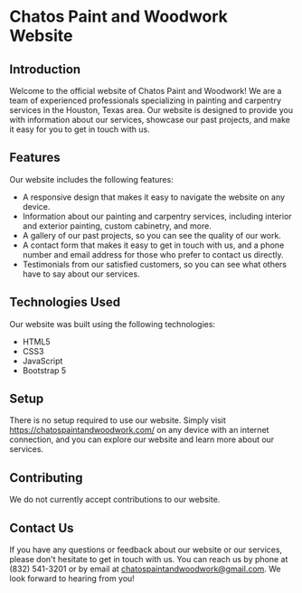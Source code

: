 # Chatos Paint and Woodwork Website

## Introduction

Welcome to the official website of Chatos Paint and Woodwork! We are a team of experienced professionals specializing in painting and carpentry services in the Houston, Texas area. Our website is designed to provide you with information about our services, showcase our past projects, and make it easy for you to get in touch with us.

## Features

Our website includes the following features:

- A responsive design that makes it easy to navigate the website on any device.
- Information about our painting and carpentry services, including interior and exterior painting, custom cabinetry, and more.
- A gallery of our past projects, so you can see the quality of our work.
- A contact form that makes it easy to get in touch with us, and a phone number and email address for those who prefer to contact us directly.
- Testimonials from our satisfied customers, so you can see what others have to say about our services.

## Technologies Used

Our website was built using the following technologies:

- HTML5
- CSS3
- JavaScript
- Bootstrap 5

## Setup

There is no setup required to use our website. Simply visit https://chatospaintandwoodwork.com/ on any device with an internet connection, and you can explore our website and learn more about our services.

## Contributing

We do not currently accept contributions to our website.

## Contact Us

If you have any questions or feedback about our website or our services, please don't hesitate to get in touch with us. You can reach us by phone at (832) 541-3201 or by email at chatospaintandwoodwork@gmail.com. We look forward to hearing from you!
